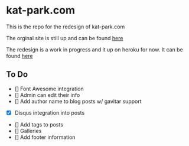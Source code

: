 # kat-park.com #

This is the repo for the redesign of kat-park.com

The orginal site is still up and can be found [here](http://www.kat-park.com)

The redesign is a work in progress and it up on heroku for now. It can be found [here](http://kat-park.herokuapp.com)

## To Do ##

- [] Font Awesome integration
- [] Admin can edit their info
- [] Add author name to blog posts w/ gavitar support
- [x] Disqus integration into posts
- [] Add tags to posts
- [] Galleries
- [] Add footer information
